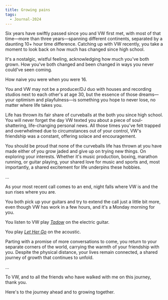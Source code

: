 ```yaml
---
title: Growing pains
tags:
  - Journal-2024
---
```

Six years have swiftly passed since you and VW first met, with most of that time—more than three years—spanning different continents, separated by a daunting 10+ hour time difference. Catching up with VW recently, you take a moment to look back on how much has changed since high school. 

It's a nostalgic, wistful feeling, acknowledging how much you've both grown. How you've both changed and been changed in ways you never could've seen coming. 

How naive you were when you were 16. 

You and VW may not be a producer/DJ duo with houses and recording studios next to each other's at age 30, but the essence of those dreams—your optimism and playfulness—is something you hope to never lose, no matter where life takes you. 

Life has thrown its fair share of curveballs at the both you since high school. You will never forget the day VW texted you about a piece of soul-shattering, life-changing personal news. All those times you've felt trapped and overwhelmed due to circumstances out of your control, VW's friendship was a constant, offering solace and encouragement.

You should be proud that none of the curveballs life has thrown at you have made either of you grow jaded and give up on trying new things. On exploring your interests. Whether it's music production, boxing, marathon running, or guitar playing, your shared love for music and sports and, most importantly, a shared excitement for life underpins these hobbies. 

...

As your most recent call comes to an end, night falls where VW is and the sun rises where you are. 

You both pick up your guitars and try to extend the call just a little bit more, even though VW has work in a few hours, and it's a Monday morning for you. 

You listen to VW play *[Tadow](https://www.youtube.com/watch?v=hC8CH0Z3L54)* on the electric guitar. 

You play *[Let Her Go](https://www.youtube.com/watch?v=RBumgq5yVrA)* on the acoustic.

Parting with a promise of more conversations to come, you return to your separate corners of the world, carrying the warmth of your friendship with you. Despite the physical distance, your lives remain connected, a shared journey of growth that continues to unfold.

...

To VW, and to all the friends who have walked with me on this journey, thank you.

Here's to the journey ahead and to growing together.







